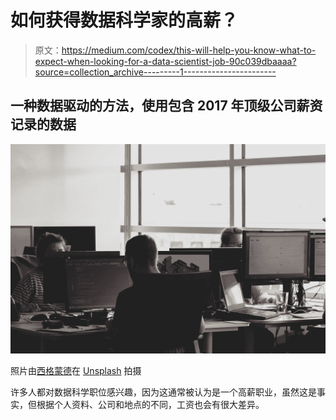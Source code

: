 # 如何获得数据科学家的高薪？

> 原文：<https://medium.com/codex/this-will-help-you-know-what-to-expect-when-looking-for-a-data-scientist-job-90c039dbaaaa?source=collection_archive---------1----------------------->

## 一种数据驱动的方法，使用包含 2017 年顶级公司薪资记录的数据

![](img/4402e137c95ef7787b3b31c3bf747e1b.png)

照片由[西格蒙德](https://unsplash.com/@sigmund?utm_source=medium&utm_medium=referral)在 [Unsplash](https://unsplash.com?utm_source=medium&utm_medium=referral) 拍摄

许多人都对数据科学职位感兴趣，因为这通常被认为是一个高薪职业，虽然这是事实，但根据个人资料、公司和地点的不同，工资也会有很大差异。